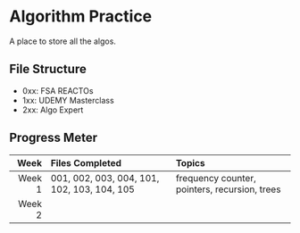 # Algorithm Practice

A place to store all the algos.

## File Structure

- 0xx: FSA REACTOs
- 1xx: UDEMY Masterclass
- 2xx: Algo Expert

## Progress Meter

|   Week | Files Completed                             | Topics                                        |
| -----: | :------------------------------------------ | :-------------------------------------------- |
| Week 1 | 001, 002, 003, 004, 101, 102, 103, 104, 105 | frequency counter, pointers, recursion, trees |
| Week 2 |                                             |                                               |
